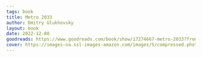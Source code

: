```yaml
---
tags: book
title: Metro 2033
author: Dmitry Glukhovsky
layout: book
date: 2022-12-08
goodreads: https://www.goodreads.com/book/show/17274667-metro-2033?from_search=true&from_srp=true&qid=a5vToZMb2F&rank=1
cover: https://images-na.ssl-images-amazon.com/images/S/compressed.photo.goodreads.com/books/1379621430i/17274667.jpg
---
```

